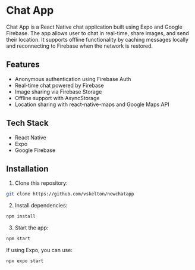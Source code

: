 # Chat App

Chat App is a React Native chat application built using Expo and Google Firebase.
The app allows user to chat in real-time, share images, and send their location.
It supports offline functionality by caching messages locally and reconnecting to Firebase when the network is restored.

## Features

- Anonymous authentication using Firebase Auth
- Real-time chat powered by Firebase
- Image sharing via Firebase Storage
- Offline support with AsyncStorage
- Location sharing with react-native-maps and Google Maps API

## Tech Stack

- React Native
- Expo
- Google Firebase

## Installation

1. Clone this repository:
```bash
git clone https://github.com/vskelton/newchatapp
```
2. Install dependencies:
```bash
npm install
```
3. Start the app:
```bash
npm start
```
If using Expo, you can use:
```bash
npx expo start
```